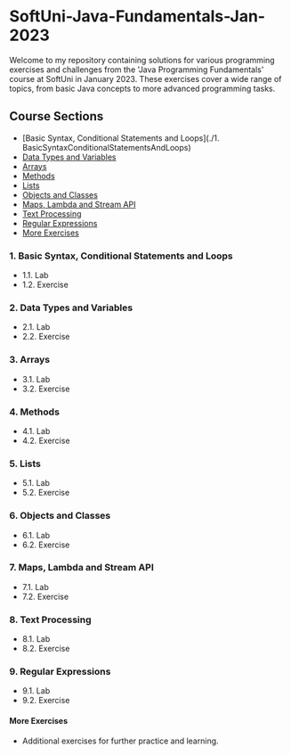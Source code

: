 # SoftUni-Java-Fundamentals-Jan-2023
Welcome to my repository containing solutions for various programming exercises and challenges from the 'Java Programming Fundamentals' course at SoftUni in January 2023. These exercises cover a wide range of topics, from basic Java concepts to more advanced programming tasks.

## Course Sections

- [Basic Syntax, Conditional Statements and Loops](./1. BasicSyntaxConditionalStatementsAndLoops)
- [Data Types and Variables](#2-data-types-and-variables)
- [Arrays](#3-arrays)
- [Methods](#4-methods)
- [Lists](#5-lists)
- [Objects and Classes](#6-objects-and-classes)
- [Maps, Lambda and Stream API](#7-maps-lambda-and-stream-API)
- [Text Processing](#8-text-processing)
- [Regular Expressions](#9-regular-expressions)
- [More Exercises](#more-exercises)

### 1. Basic Syntax, Conditional Statements and Loops
- 1.1. Lab
- 1.2. Exercise

### 2. Data Types and Variables
- 2.1. Lab
- 2.2. Exercise

### 3. Arrays
- 3.1. Lab
- 3.2. Exercise

### 4. Methods
- 4.1. Lab
- 4.2. Exercise

### 5. Lists
- 5.1. Lab
- 5.2. Exercise

### 6. Objects and Classes
- 6.1. Lab
- 6.2. Exercise

### 7. Maps, Lambda and Stream API
- 7.1. Lab
- 7.2. Exercise

### 8. Text Processing
- 8.1. Lab
- 8.2. Exercise

### 9. Regular Expressions
- 9.1. Lab
- 9.2. Exercise

#### More Exercises
- Additional exercises for further practice and learning.
